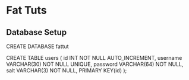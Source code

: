 Fat Tuts
========

Database Setup
--------------

CREATE DATABASE fattut

CREATE TABLE users (
    id INT NOT NULL AUTO_INCREMENT,
    username VARCHAR(30) NOT NULL UNIQUE,
    password VARCHAR(64) NOT NULL,
    salt VARCHAR(3) NOT NULL,
    PRIMARY KEY(id)
);
